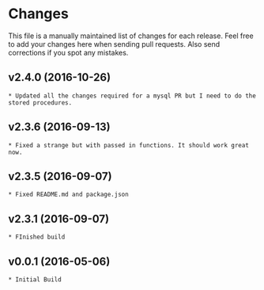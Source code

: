 # Changes

This file is a manually maintained list of changes for each release. Feel free
to add your changes here when sending pull requests. Also send corrections if
you spot any mistakes.

## v2.4.0 (2016-10-26)

	* Updated all the changes required for a mysql PR but I need to do the stored procedures.

## v2.3.6 (2016-09-13)

	* Fixed a strange but with passed in functions. It should work great now.

## v2.3.5 (2016-09-07)

	* Fixed README.md and package.json

## v2.3.1 (2016-09-07)

	* FInished build

## v0.0.1 (2016-05-06)

	* Initial Build